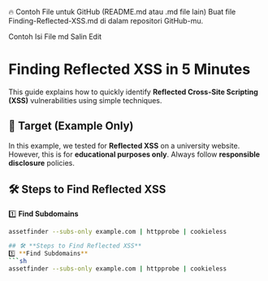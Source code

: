 🔥 Contoh File untuk GitHub (README.md atau .md file lain)
Buat file Finding-Reflected-XSS.md di dalam repositori GitHub-mu.

Contoh Isi File
md
Salin
Edit
# Finding Reflected XSS in 5 Minutes  
This guide explains how to quickly identify **Reflected Cross-Site Scripting (XSS)** vulnerabilities using simple techniques.  

## 🎯 **Target (Example Only)**  
In this example, we tested for **Reflected XSS** on a university website. However, this is for **educational purposes only**. Always follow **responsible disclosure** policies.  

## 🛠 **Steps to Find Reflected XSS**  
1️⃣ **Find Subdomains**  
   ```sh
   assetfinder --subs-only example.com | httpprobe | cookieless

## 🛠 **Steps to Find Reflected XSS**  
1️⃣ **Find Subdomains**  
   ```sh
   assetfinder --subs-only example.com | httpprobe | cookieless


